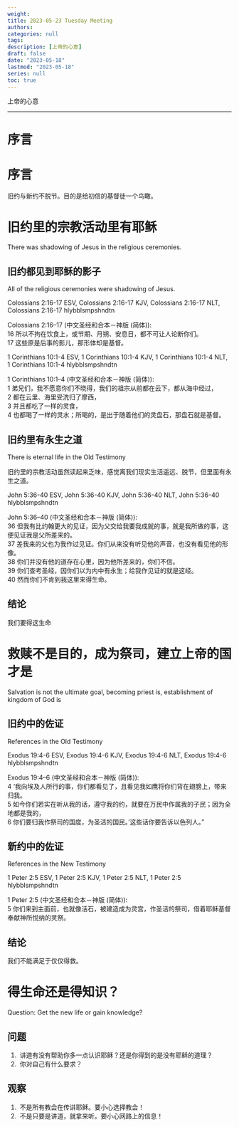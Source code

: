 ```yaml
---
weight: 
title: 2023-05-23 Tuesday Meeting
authors:
categories: null
tags:
description: [上帝的心意]
draft: false
date: "2023-05-18"
lastmod: "2023-05-18"
series: null
toc: true
---
```


上帝的心意  


<!--more-->
---

<h1 class = "line">序言</h1>

# 序言
旧约与新约不脱节。目的是给初信的基督徒一个鸟瞰。

# 旧约里的宗教活动里有耶稣
There was shadowing of Jesus in the religious ceremonies.

## 旧约都见到耶稣的影子  
All of the religious ceremonies were shadowing of Jesus.

Colossians 2:16-17 ESV, Colossians 2:16-17 KJV, Colossians 2:16-17 NLT, Colossians 2:16-17 hlybblsmpshndtn

Colossians 2:16–17 (中文圣经和合本－神版 (简体)): 
<br>16 所以不拘在饮食上，或节期、月朔、安息日，都不可让人论断你们。 
<br>17 这些原是后事的影儿，那形体却是基督。

1 Corinthians 10:1-4 ESV, 1 Corinthians 10:1-4 KJV, 1 Corinthians 10:1-4 NLT, 1 Corinthians 10:1-4 hlybblsmpshndtn

1 Corinthians 10:1–4 (中文圣经和合本－神版 (简体)): 
<br>1 弟兄们，我不愿意你们不晓得，我们的祖宗从前都在云下，都从海中经过， 
<br>2 都在云里、海里受洗归了摩西， 
<br>3 并且都吃了一样的灵食， 
<br>4 也都喝了一样的灵水；所喝的，是出于随着他们的灵盘石，那盘石就是基督。

## 旧约里有永生之道
There is eternal life in the Old Testimony

旧约里的宗教活动虽然读起来乏味，感觉离我们现实生活遥远、脱节，但里面有永生之道。  

John 5:36-40 ESV, John 5:36-40 KJV, John 5:36-40 NLT, John 5:36-40 hlybblsmpshndtn

John 5:36–40 (中文圣经和合本－神版 (简体)): 
<br>36 但我有比约翰更大的见证，因为父交给我要我成就的事，就是我所做的事，这便见证我是父所差来的。 
<br>37 差我来的父也为我作过见证。你们从来没有听见他的声音，也没有看见他的形像。 
<br>38 你们并没有他的道存在心里，因为他所差来的，你们不信。 
<br>39 你们查考圣经，因你们以为内中有永生；给我作见证的就是这经。 
<br>40 然而你们不肯到我这里来得生命。

## 结论
我们要得这生命

# 救赎不是目的，成为祭司，建立上帝的国才是
Salvation is not the ultimate goal, becoming priest is, establishment of kingdom of God is

## 旧约中的佐证
References in the Old Testimony

Exodus 19:4-6 ESV, Exodus 19:4-6 KJV, Exodus 19:4-6 NLT, Exodus 19:4-6 hlybblsmpshndtn

Exodus 19:4–6 (中文圣经和合本－神版 (简体)): 
<br>4 ‘我向埃及人所行的事，你们都看见了，且看见我如鹰将你们背在翅膀上，带来归我。 
<br>5 如今你们若实在听从我的话，遵守我的约，就要在万民中作属我的子民；因为全地都是我的， 
<br>6 你们要归我作祭司的国度，为圣洁的国民。’这些话你要告诉以色列人。”

## 新约中的佐证
References in the New Testimony  

1 Peter 2:5 ESV, 1 Peter 2:5 KJV, 1 Peter 2:5 NLT, 1 Peter 2:5 hlybblsmpshndtn

1 Peter 2:5 (中文圣经和合本－神版 (简体)): 
<br>5 你们来到主面前，也就像活石，被建造成为灵宫，作圣洁的祭司，借着耶稣基督奉献神所悦纳的灵祭。

## 结论
我们不能满足于仅仅得救。

# 得生命还是得知识？
Question: Get the new life or gain knowledge?

## 问题
<ol>
<li>&nbsp;讲道有没有帮助你多一点认识耶稣？还是你得到的是没有耶稣的道理？</li>
<li>&nbsp;你对自己有什么要求？</li>
</ol>

## 观察
<ol>
<li>&nbsp;不是所有教会在传讲耶稣。要小心选择教会！</li>
<li>&nbsp;不是只要是讲道，就拿来听。要小心网路上的信息！</li>
</ol>
